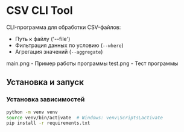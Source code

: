 # CSV CLI Tool

CLI-программа для обработки CSV-файлов:
- Путь к файлу ('--file')
- Фильтрация данных по условию (`--where`)
- Агрегация значений (`--aggregate`)

main.png - Пример работы программы
test.png - Тест программы

## Установка и запуск

### Установка зависимостей

```bash
python -m venv venv
source venv/bin/activate  # Windows: venv\Scripts\activate
pip install -r requirements.txt
